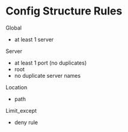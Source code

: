 # Config Structure Rules

Global
- at least 1 server

Server
- at least 1 port (no duplicates)
- root
- no duplicate server names

Location
- path

Limit_except
- deny rule
